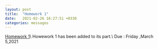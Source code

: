 ```yaml
---
layout: post
title:  "Homework 1"
date:   2021-02-26 16:27:51 +0330
categories: messages
---
```

[Homework 1](https://kntu-ce.github.io/PG_AD/documents/AD_3992_HW1.pdf)\\
Howework 1 has been added to its part.\\
Due : Friday ,March 5,2021